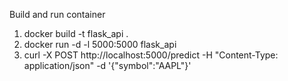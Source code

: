 Build and run container
1. docker build -t flask_api .
2. docker run -d -l 5000:5000 flask_api
3. curl -X POST http://localhost:5000/predict -H "Content-Type: application/json" -d '{"symbol":"AAPL"}'
